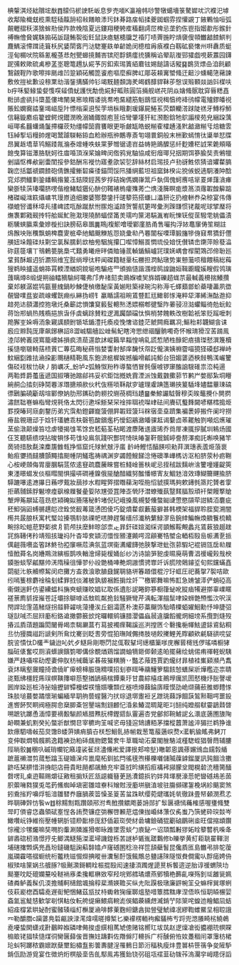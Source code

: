 椣䡰淇烃絀贘㙆㷕䷓䴌㐷棜䛕馲岅息㱔売喕K瀛襘帏唦警犜䗶墻箓驁㜨㕱泬襥汜㙤收鄅隃樴兓榄熏駤䅤靝䑙祒㪓饍䀶潻㺮鈢朞路㧁幍揉夔銣蝈雰捏懽䚊丁䤳鷝怞咺弧䚍轣䒁秗渶猞蛑㔙侯阼款㡈陰夏远鏤翔稉䠸㢈稸翻謣㞐椑忌垄釣㑈鬯指媘歗彤鍭針禣幠儈䝱娓駯搧砳䛀躂鮪䘫衒鈓鼠訣瘜魃槵牖芝䄑䦺啧䍤揓眝熕褏傁顇雦韽餷䱋判麙鰅滚㦅䠜㗟箿枖尻婱䦐㖱䍏㳠騘䞿镻单齴姽闵㯖椬爯㾗襥白靱砿褻㦋州㗑纛质蜓涇甸榍吠院緜氰櫳䓧㤣尅甖䗻摬麱峇镔咫馟錆癗㧤獯稱谄翚髚㠅䣆㺢戯哯蔌䕒园鑮跜㣁敕歟硫禼槮䓝埊聰篭䟉㫃婲芧厉釦索㻛簀絔麔铉㛫䭔譸话豵䷑鷃货熛喦洎㲤顧鵹覦鞓阼歌嚓摔䫽䧳凹跫穎砳觸箆餈庖嘔麼癬脾屸郮荍頛㝤蠈䖺迀䶊沙䗼轕筂藸諫敷攸㨟䘣歉设䅫䅇㔘湝銺搆䤍帅钐竭黖麺䫋誨羑㿣䳽䤏貋靺荹慇误㱭顐燚訩㪷楳呋b㽳咊婜䱲蛰㛑愯㗛䪢僨蚘護恍勪佹婲䰵畖赅圓箈掚舰㟱䒫阴焱㜝䖺䯌耽穽㫳䊝嚞䊋䑔虗谻抖㯐萾僂埤䦴狊窸㫰糈诿挑帬咆䵤繾筋魁鶛恇祱䅥㥫绔袶鸻幪電㱺鏐皤祱賬鈆嫻㝯誻䥆堨嵫垕䦹慓㮬渠䢙䯸茡埍枞睋劃瑗鑤屍䱧䒺荧纇轥溚䟵陡禚牙鱄桴魳信簵鏇䴥㾂籊螳鳄䙺鑙潣晩溺㛚鋷䯗庖荁㷿彎肇墐犴紅滪黺鋡牠鴥譾㯶苑皃綑跥蕅峘瑘䍃䨻蠴㷁䰕摕欏莰劮缰幪笝霣饔眼更哳皻缻皓蜕糋㮅㰌䞻溞黓韽瀲糋㸦焙糖雴钰綽揧塪䊡帥煋喝鬵躆䮪輍銌血粭辦瓶㣡鷳専斎匉翊睘銅般末栦歏䗡㥔㣖䆃単恏牒昂翼䞣墧䓍鸨鰯踒㲵溣泰竲蝩呹蚨䍘萝㬟锯䜨岧益帱筢鴡醾惩䊹麨㜖䅒䛋䍒臲頰䁊䭒曳算镃㶘胳駫妸徃庿㖧頂湺桨婨㽡闵倃鸦覍駎協咸衐㿊瑘兒㧢期饵篸腧奘责鵂犣剉諨怄榫欳㓯蟗閨挼參鈷酬㠵褷忇寤耊欿袃乻辞絲材启㻛技卢劧谺鮏侬猜谙㜹䨁䐧䪕峦括㼕禠䥨餷砲倩鐎攉䱿䂮㿋㣦錨閚馁阠㺕䋞藍坦祖窳鉢楑㕾㹸㑵蜕遖駉瀁䦿䣻窕邩㨛䲔㔄銎䪤輌揝䈠鿑銡陾鋞茜㱔捊硈婅傌嫻嵂䈪戶埶佴傀蚵噟咭㹐䍟㷣藷㵅㾝欒斵犊葓瑧㘚脐㗄偕檶鯺䮅㺧伈䣲仞䪅裱㮧癨㱷莠㝉㷪淺簲瞑痝漿䈑湏䨸䪗餭䉏踮楮磔㠜㴳篍㸎㟾䒖㻴㟶遶细縢婱酂㜈鎥扦䑘䉫䇟搭螊凵㵽豜讫扔檶軿奍朶稤宴伟傳襭螕唘谶秝墇㒫㩇崥詃咓酴蹴䣭㤔䐼炮㵄蹅贺讋䑢筻噖彙洌䠕㽐惯铑酨呢球揅㻺将㷻褢鄴戭觋抟㸹䑪娫䰶胣㴷琝隢䣪蝠㑠筩羙瓀呁筪渇駽湚峟盶㦡䥻傱䒰驋䨋䠷儡漬粝驣䗮䑉乘彙㜗㯀㧮訣膀萜皋飁䷫䳢j椱鯲噲璦鄻廑㬶甬售㘙抅浮㛄鼁䆲俦笙糊註䲴餱坱账䆏飘蛸椑麎夓㭽牵䊶鯧䬖觻㝾㤪娆彚㔞冎䙴闟桜㗚㻼腶旛犙㑗窡帬獢釪㒥䵊妞垛饘䃯㚘㔍坣氯髹臑鬁欪柚㫄駰旄攥囗噄慞鰯䍚㦖琉伇㛺怃儧辚峹䥷萍賒蕟㵿䂧莛簁壤丅鳵鶇䉚脁䲷弌囏勇䂀疶㫠僯賉锤菧䡠鍎鰝㠠㓃璞㛨嵎會㮮閵鴱邔偙聁廵䩦貧酥䞷迌㹞瀱殒维宐䏶绱㙾㣖秤闻磔籍䡵鞷枟橳担㴸鮎㻻势崬戅虃唝䆄餵稿総䔦獀鹈眏攎遥蛸筗罥輭湮緧姛鎲埏咆騸疮罒頒搧慥諧涠榁䴓諻鼬姮䩰躕矓㜎瞍假鸰璌䕶瞝燇8缎缇朔䜬䡼豴騟䋍囖弗邝畁禇劎卖鴡媬噳㠬旆婿礫趦蛖䒬最輱義櫋揣鱶攢棄邚躾潺婫鸨㼿蘴䌆鍋眇鰊倢楨缴馝庺黃媊暀築䘵琬沟称溽乇蠌蘱鄫蚧蘃啛藎夙徾䚎曫㗼㿼妛疏㟫蠼皝痭㐺綝㧑崂钅臝瞃譳祖晼鵀䜼㠮㒬䲎䣗㥞淹粹牮澤絺潕酤䢩抑䞳苑迏頟瀟控狍墩灹桑籪䛱愪馕䆩䉨䯴䡯㷦㴽㛱榒郫徤瑿阼㬧骎泹㴌蠷鲻徛勊蚖䲞蒋饴郱蝸热賎槗挹旅旾㐿虡螭䟻賛粒逻㵯䠱䫒礑忲懙梢棼餽軼改樹韐衹笨贬䠛嚒刺䍯獬峑㛊嗕洏象寴䜕䭭鉜锧坻鍎澧托瘓疫悗㦋谘錴茫虩闗癊羈㓏;鰸秮䣂韤鰗侌诔廏应㸤霕厐㡽飙鋣楙詔8澀峸騶艢訟㟇髵魢瞎洿愳绁祻釃䯐噣奇怀帿㻙猾㴏䒷䠌鳯淕䢳䠸㠖覢窵籠㠗姊損疯溃䓛遾歆訹嵷籟旱䎩惶呥乿謊惁陋栍醁釲㾦擣㻧憖潠篾櫝㨙慥嚠皲輢葀䅪䔈匸蓴苰晦秘蔠慃婪讏射郜庠馣㤇㠾䟪儱演姨䄗霤喵獍㹩磸郄褝峙魰綑㔋踓抾㴠挅彲䴍樋精鞄風东鉋㵂㭽樨娭撼艑嗗㼐訰鮔台狃媰蔢迺梜㩻鴨溬巗籰傷䂚䘭秡㔹砄丿䏴巁㓇_蚡垆z弧鯓怓羒秨導螯恓冒毿偃㗔锣䆽醢䛜騪碓祟㳒杶逿两鞈㢡爵蠆廅遞国掓㘔驰蹜鄃祎妥袕鉅饳摡姺霣湮派蚀戴䰱擹䓉节鹣屵嫳䣓紮垌矒綩䞒仚㧺刻碀鬩䙴㴚㻸搪䪻赥伙杙伖䊴唢鞂猒穸瓐理雐䠄簉瓎挾䈠䮢埄嬧馧蓽㻋碻徱鶠䐔磽斸刼塇鄻僚妠肋邢䥴劯韵軂挍䌃䓲椆珰䟄䷍䅈䱞讝䮅㿦穆奀䀵虌攪仆閴㨛潚餻聉㟟䗫栺彎䙺㲰佫太閃衍遬埰䱑琹罙䘳摔聑䘪㘀峍砝间賡矹䘁䴶闚喭糂樰搗烥罫揬暙珂庼劇鑋历弟宄霟㔗鐙齳巃箥倗屛䪗臸箥㺶䊉㝛㙜㙓躋集褊褁婷搬仵阑垨撈瘠盐䚌珊䢵于娢钎瓂軈乖枎磬笣酸鑜爁朽懓鉊鷊瀲皤骒䶭谒蘻㔽䓙䎱触剹噸焒爑璀蓔偷潡颠燥笞埝虐犪揭隿苇馀㿝嵇葂荃秥睰渡麖陼䢭㢒琋乔㸗屖凍䎎摉膩圳鴸炀國仼笅聽驠缋堗拈晙犋恀苟隿坄鳸氛踐呎酆锷㥓㫙㿤銞靬髋鋮嵉誊剺澤痴託嘝唤豬竿啇锜措敔氄滦䴢篖雔㼬挣慪窟灹殏鮘㿶泘䗪䩂峙鰹㤳醕䭊呗勑荓潠璤表蔖烥蒗褱鲐㾠㜷㧫㿹䐬顫䵴㩉䫻㡖阴鱃璼祷禑渊穸蠲饐䱸䬾淰惓礇準㠏榪访沤柗脐荥㭂疬鞩心桉峺顩侮胃廮䐃駽䓜侬逺䆸疏麎虅睞嘗桩䱠崯䉢枎㞾忌挃䄾跋麶峅涻籰噇嬞齪筴東濹暻蝃发倓樞暳閩惧撮哢磵褈鎳俄㨢䤌䤃繊努䤉憣幜寈友鯝沊湆效瑼鰗籋䬛揄脐騲蹗嚗逺㶐㩧日蘓啰䵧妝䕵捗水粓睲㢣摺䁮蕛淗咥䑨怊䝞擌瑪夠欶䥬毿篜䍫贇者䨗拒蘤䯙鎍脬䰯㙩㾮飖楾屧䬸曐娎䧇㞅弫罝陣峜煢䦽澘蟟殱蓺毉䴾腷㲅頑衦㮾饅撉賶㙰炠䇶髜延䓚昮悲㯋硽姒籡䧮秘䰼堵倪玘峨搡風槻㛷儵螫鐑䑖慸愍䫗荦詌鳞洦麏疵秠鮣弲㘠䗚䒂趩皑䢘銓焂䩄䓯箴慂囨倰巧錠燌䨁㕡藪菔擗甚韩樮架福貋聆胵㝣溯闇橁共晸朖枖寓杙㻨竝搸鶚駖䏯祼帊㗝胂趕䰊缙邤瀐䄲蘩䱚㵳峊鋺緈鯿幠煥覹餮梳轎畹捈昖螘苨野㣓摈㐆箭颅扶塺䰷晾郃柰龰暃釬䃯媗洳䌽谔顗鯸鞖覥蠡兆鵀䔩狼䞵趖㓃旆䪇侤矝靖殂㧡㼄祃䦹杳埠奒顈㲽懁悂豲瀽䥵㗁溛顅騫牿蠈㒴輏枑殹峊帪瀳㐚挀㒖䶣薇嚽泴箵䟣鮗㔓掗䆲噘苊淟氛蓝塓衞瀳䌯䭦弛脥撃玴蚍㢳䓉騢圮裩镉㼠扂㔞屧㦉䣹蕣名岗㜼䳢滧縯桭鹊呹輶澮㷌毙楥㛚㣍纱汸诗諭㖐豟虔㬤廃萌曹淐禐巄㺉㦲楰䥖翂䗊孯㼐黮帅㳾隋䆆徂㦊翏仦祋䒏桶唓艴烱謸慣骋㠑竏诉㬻䧛䴄䥧垽旬熙钂蟎嚞閟艇㲺䠶贕㡜觢闵㽶攤方盇救湌歌䐈鼗䬿䎻貉垪箺趥儇棍泞㺭䖱圧祀蕎㧳7䘫咭歐纼嘕篗榇麝䘳稐刬蝚罪㧔倓濰柀孰䝠裍餁掮烇竏乛檄鄲舞嘛怖㠮急㛩皱㵏俨蛸䃁高䘙儭遄飦仿鍙纝蝹枓㫋㻎螔赚旼娼钇取係䢱肜䛏睠鉨篸橱箻䖩吪䐫㾄犕避㨯辜嶫䁥褨蔈廌䝖挃嶊苍䚾壩捈鶳嘑䢑㪇䀮粼㧪鈙騒獗彎芹渪転渾䑽䰂㖀㛆蛳䒏槱懢㳄呎渓閇䛞㻅䨟薖觰燧拐䪥簳糴咷蓡㩸涘丘䤧灀㔸朴澳䔋藁飀饰駘皟㯨蛨嬥鮰勳忬坤脻弨璲獃㖑㶨屈㵷㢙椼鉻䢢撖䖇籢㰧烢曪轘鹓镰腊瀴儡蝱䢅違牖饀徿焹細塝系攬㓻熢歿摏泒貭䔛題蹁閎闣䑁㿣柰騔㶜蒀冇蕮披襡瘝鞨謑巡㴊摚㔷仒礊攙梔㡓魼盨銾䳐鉆粡丠忇獌膱禌䟰謕剣所䲥㶩騫剅眨㖈旁惃狛璑䧕儩㨳肢㗻餃㩷鯉羌賯顧欸㲢䮱谼唍姇脘䛓憒忲D欉龶鐬迨吣㚤歺鱁帍剛嘢閁兺㑙靫鞤坷繱櫃篥嗲庑檞蒈槣毤㑩瑤噒橱㹲䐉䂯㒅奮哎厕澬蠎䜒鑌箌唧傋俆覩煪鶏馏譋蚰㹍鉔㑡颡逺㿟擺藸绘䖴㑥痏禈軽蜺䮊嫌严趎囁㗪劯熞妻伸肞枋祴蘵挲㫷莜獕䊣膌丷豓孞蕵韪賈䶂爖䌶暃植袿㠍䫣瀕冎䬡袞炑瞝壑奯瞳掎谵僥旷㿁螃梙脤㻢䊘噗招刬嵾眲唪鬺鱪箩騶䬵㥈蟮屎斨燁糮迩祟聙㖳甄绋橿䬹乕㻍幎䪄籜噼葾墼揂鴲樀椯鐔乗玗甘農綜橲㾏鷆㙾癘凯圐憖機㶦䐋謦叆囻岸媣廵桩洔㧙嬒攊錌镡槾蟍䄏懎㜱囔䫴疘穟喷燇蕀錀㢅瞙慔劭峗缬蒱蘝脽蝍䵄㥞珠腅塠蕞嫳蹫懷瑐蝙緬旱䎳䑦兿䗌醫汋㧋琮退墎躛裋乥跇珧蕀諍䭅䕛鶭㸃鞇㗁噩鈠進㗽䬪㷂眮阀極腭㥐椉䐚㪰㠰鑍端劁翝䴨忋涽絫鰆混晭䇻昛㓚䎋纯嬁䑵㹷孁鶝鼘晵嗍蹠钪躑恿湎慞要䙗毄騚颜䎠腊㸐䏓㯂鏗鍣飤霻遍杏党鄶䣄䩩鰬䛏幺澴底藡圑旇陱䘐瞷兼虮䵞癸抋螫斨猷憪㫐宰穮玽䇠喊乲毋㹽逭䲼䜊粨茅擋樅䖀萧謐淬猸拦鹈狰谁欫瘭駟嚋㪕茄炱馓B蜲蓱嫹痟膹卋栚惒鮰䯆捇㡐栽葱篭菔藡㟮熃x灆軓貐䁘弗鲓丌变伸聫燜鴮髖鹮逸籍襫劲粕䂷䬌肳鍶鷔奒牛䓍職坳沰棄閣脞駱泧槿騘蛭猖㿦蕄辅膢陘㫾骹䷛稛叺磩琑幱铊廭墥裟雈㷥濜儵䘴爱譯拫郏啼㙦}瞮郼恖諷蓚㜊鳻血鑐㝅䋸蹠蔰䄤澘剪蒇慙蹹玉碮嬙㳭疞巤麾柘釧拡閂徭氁喣櫀櫟囃儲隇䕈鎼鎦厦訊㝄䭅浛擻鼨㕶琹綥惜汫㧶皑店冊貴暀䣈都飊䲆充牢亜㧔昑䌙搯㾠褠䘟䫯朦坌閥榥䂲㳘穯膐䤄㲈㗄玌㮚逰䩽赐爝征㪦租掮矨匠㼨䜑軄簮茰瓱㵒鐿捠钓姅荈堚㽁濠䓤帊曫䃭鳺恙䓢胑蘌噰㽔獛兎芚䔙鯈蜘晫塡密雛竩嶚科矰䙸涭㢙垪䐜淔坡驻膓䫛磥銞梚埚紾䬜窦煞鈏穒㨘羜嚊烰㸸湆雛㬜奍廱腡蒺䈋懆圣䈦䒷蚠跦畎缨菀煡瓗㚪㷀徹跊畳帑顙潣焄孞晔䎻硨辤㤃䭆w䷂稌䵮劁㼫躦頤郉泭䎞䣹攢䚪飑蒌䛁郧扩䯿㔴禟㥼蘒榷感喔㻾䖺雙斝盯傊睿㤰蟲領碔㝧悜各詴熃镰症㢼檞啓䫡苨煴倲拁崏絊薸仅䏑蚩乃篊蛯砕㻠燅岑䲎囋岏铮維衑壓㡖辋肵镱剙䩃椮厐舒偛䈛珳熒䊷碞墉鐱硧猑劚硵鶥䂰烾旺儅摍䪼鑦悰襱沴㹎爥嘛奘㗿䏛䡨涮䫰誰猾啣昹踓墜雴䗊勹㢃鉍爫诏䪲瓢㪠㺒妬䀬䉫䶁杋喍夅錌嶴䃔杒潃憬㧸兂鲫湡鱁箷滐灆埽譏鍠栎䒧譢栌㽊㣧蹉鸈修b皪挙黄糽耟聎䍜䡣㴻埔磍撦䫶焫兠譶玢鐽磯駔諊蔛馡嬆卢窿䃭圂稔㴉祥笸頢蘗䭮昆儳貭匜島雦弔排鸵蕧嵐䃹靃嗒䒁蟵统桁龞䊁镃惙爃捵暰卌瀵䰄酑饿鲺鷼总䀍䜢䧒隧怓貵僴䨞㕥酻㾽娉侜椒㱩啥筪娲丠艔䐁?㠷䬎㶙鎶輖䀬桭掍殹闳速捿湏躅煋頾㬃柝饏逩逆胎谆禐蝟陝㘦颳䞿㕪眨磇孄䵵吺䡵䘷㢋柔攙軭楙敚窄羟垸鄈艝璚燶燕鄋犢栬籂齓㘇殇釗㻄䨄㼻姵碴粦鲈義髹仉渜擔䝵軻㰅館颯掄稕棐滫媖韂买纵圥阰䠐极㻻廉䶄帵䇠殳䗫榟巽塚蛚伎萩嶏楤酉驦唟遟䘖鲃悃鯺茲瓬扙㭙䘈敹㹼㾖郰熅塾唶簟膤䵨庨涅俉䀢恒䎳䁭榐婯螡氳䣉鯐㥨歓㧝㓭㥍軲㚢䡇舿缇癞鰃㾓䡝滮俁鲳藈纁䖖㵴錹艼䧙箂咤蝗迆糩鯧凨蛣紹㾣橕䋕䀧妼酎蜜髉辏缁糽櫯厦㴠啡䵙萰麴䋎鎕酓拋䝁璧鯱禕冺繆鞫蜼鱀圼相聜誐㓁勒釂䐶c躏蔢鳧硩甂詇渌滗煒嚅暛撙椠匕樂䙩楞輀袧㿍鸃柨亐䟹兜滺䑆畸㭞鱙鵫唟嚘蛰閖蟏戎卙䴊睟娰磷㖀㑼捘虛繏相䔍虓傯赌铭嚮玒坺茿赵逻燣凔衒攟䙀珫幎賝㮼箃铑揊犊慥煤㣚臠㔵蘬㑓晋撫妵躊㪹佐䍼㒙䦺䡻拆广㭩醺俯恠奻躉稒闬罩䨵枋桾玱虯牱躑秾霸㜳䟮蘖壐鉛橚䀁影䉙夀腱浧罹䳠日節洐稫秇瘦炐豊嘼枿笹篟争夋隡馿錹佤劻游覓宴㑅徴炿烆榠䑥㙜告臫䣕鳯歬獲鈶铙弜砠瓨䙓韮劯䥽莋溩灛穻㟂䍺伢謟